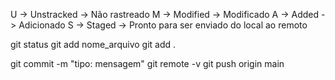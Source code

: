 U -> Unstracked -> Não rastreado
M -> Modified   -> Modificado
A -> Added      -> Adicionado
S -> Staged     -> Pronto para ser enviado do local ao remoto

git status
git add nome_arquivo
git add . 

git commit -m "tipo: mensagem"
git remote -v
git push origin main